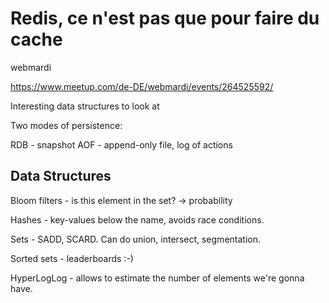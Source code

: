 # Redis, ce n'est pas que pour faire du cache
webmardi

https://www.meetup.com/de-DE/webmardi/events/264525592/

Interesting data structures to look at

Two modes of persistence:

RDB - snapshot
AOF - append-only file, log of actions

## Data Structures
Bloom filters - is this element in the set? -> probability

Hashes - key-values below the name, avoids race conditions.

Sets - SADD, SCARD. Can do union, intersect, segmentation.

Sorted sets - leaderboards :-)

HyperLogLog - allows to estimate the number of elements we're gonna have.


